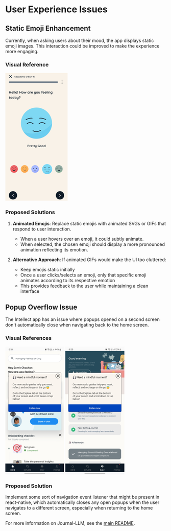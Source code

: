# User Experience Issues

## Static Emoji Enhancement

Currently, when asking users about their mood, the app displays static emoji images. This interaction could be improved to make the experience more engaging.

### Visual Reference

<img src="../images/static-emoji.jpg" alt="Static Emoji" height="400">

### Proposed Solutions

1. **Animated Emojis**: Replace static emojis with animated SVGs or GIFs that respond to user interaction.
   - When a user hovers over an emoji, it could subtly animate.
   - When selected, the chosen emoji should display a more pronounced animation reflecting its emotion.

2. **Alternative Approach**: If animated GIFs would make the UI too cluttered:
   - Keep emojis static initially
   - Once a user clicks/selects an emoji, only that specific emoji animates according to its respective emotion
   - This provides feedback to the user while maintaining a clean interface

   
## Popup Overflow Issue

The Intellect app has an issue where popups opened on a second screen don't automatically close when navigating back to the home screen.

### Visual References

<img src="../images/popup-overflow-1.jpg" alt="Popup Overflow Issue 1" height="400">

<img src="../images/popup-overflow-2.jpg" alt="Popup Overflow Issue 2" height="400">

### Proposed Solution

Implement some sort of navigation event listener that might be present in react-native, which automatically closes any open popups when the user navigates to a different screen, especially when returning to the home screen.

For more information on Journal-LLM, see the <a href="../README.md" target="_blank">main README</a>.
